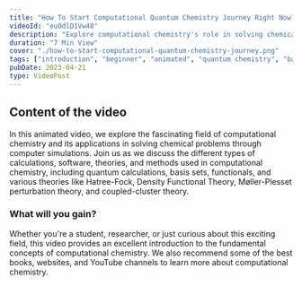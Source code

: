 ```yaml
---
title: "How To Start Computational Quantum Chemistry Journey Right Now?  An Attractive Animated Guide"
videoId: "euOdlD1Vw48"
description: "Explore computational chemistry's role in solving chemical problems through quantum mechanics with various concepts, like force functional, basis sets etc."
duration: "7 Min View"
cover: "./how-to-start-computational-quantum-chemistry-journey.png"
tags: ["introduction", "beginner", "animated", "quantum chemistry", "basis set", "functional"]
pubDate: 2023-04-21
type: VideoPost
---
```

## Content of the video
In this animated video, we explore the fascinating field of computational chemistry and its applications in solving chemical problems through computer simulations. Join us as we discuss the different types of calculations, software, theories, and methods used in computational chemistry, including quantum calculations, basis sets, functionals, and various theories like Hatree-Fock, Density Functional Theory, Møller-Plesset perturbation theory, and coupled-cluster theory.

### What will you gain?
Whether you're a student, researcher, or just curious about this exciting field, this video provides an excellent introduction to the fundamental concepts of computational chemistry. We also recommend some of the best books, websites, and YouTube channels to learn more about computational chemistry.
